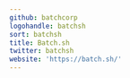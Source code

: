 ```yaml
---
github: batchcorp
logohandle: batchsh
sort: batchsh
title: Batch.sh
twitter: batchsh
website: 'https://batch.sh/'
---
```

